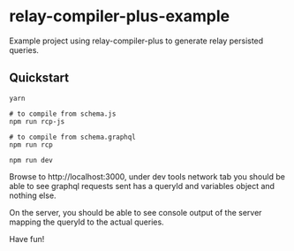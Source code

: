 # relay-compiler-plus-example
Example project using relay-compiler-plus to generate relay persisted queries.

## Quickstart

```
yarn

# to compile from schema.js
npm run rcp-js

# to compile from schema.graphql
npm run rcp

npm run dev
```

Browse to http://localhost:3000, under dev tools network tab you should be able
to see graphql requests sent has a queryId and variables object and nothing
else.

On the server, you should be able to see console output of the server
mapping the queryId to the actual queries.

Have fun!